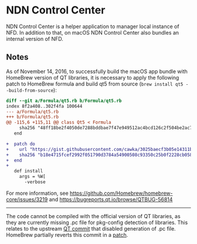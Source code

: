 NDN Control Center
==================

NDN Control Center is a helper application to manager local instance of NFD.  In addition to that, on macOS NDN Control Center also bundles an internal version of NFD.

## Notes

As of November 14, 2016, to successfully build the macOS app bundle with HomeBrew version of QT libraries, it is necessary to apply the following patch to HomeBrew formula and build qt5 from source (`brew install qt5 --build-from-source`):

```patch
diff --git a/Formula/qt5.rb b/Formula/qt5.rb
index 8f2a408..302f4fa 100644
--- a/Formula/qt5.rb
+++ b/Formula/qt5.rb
@@ -115,6 +115,11 @@ class Qt5 < Formula
     sha256 "48ff18be2f4050de7288bddbae7f47e949512ac4bcd126c2f504be2ac701158b"
   end

+  patch do
+    url "https://gist.githubusercontent.com/cawka/3025baecf3b05e14311b82210a15320f/raw/7ac6a2696f19630df5d02ccc0e48aec733da1364/qt5-patch"
+    sha256 "b18e4715fcef2992f051790d3784a54900508c93350c25b0f2228cb058567142"
+  end
+
   def install
     args = %W[
       -verbose
```

For more information, see https://github.com/Homebrew/homebrew-core/issues/3219 and https://bugreports.qt.io/browse/QTBUG-56814

* * *

The code cannot be compiled with the official version of QT libraries, as they are currently missing .pc file for pkg-config detection of libraries.  This relates to the upstream [QT commit](https://codereview.qt-project.org/#/c/140954/) that disabled generation of .pc file. HomeBrew partially reverts this commit in a [patch](https://raw.githubusercontent.com/Homebrew/formula-patches/e8fe6567/qt5/restore-pc-files.patch).
